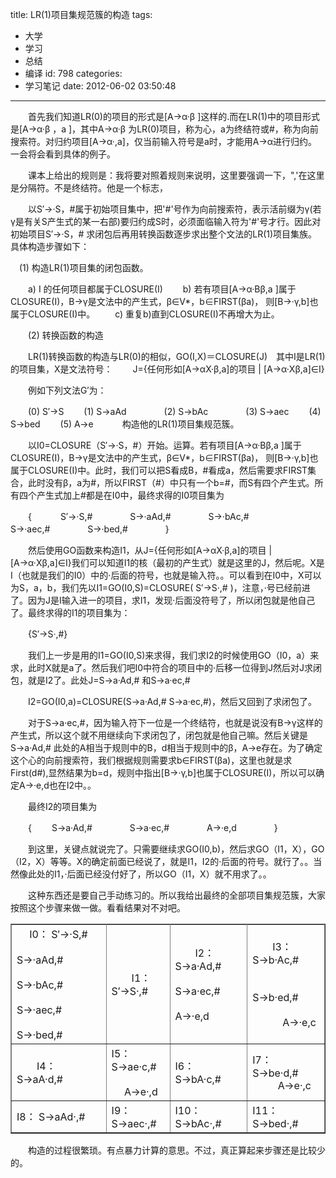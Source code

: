 title: LR(1)项目集规范簇的构造
tags:
  - 大学
  - 学习
  - 总结
  - 编译
id: 798
categories:
  - 学习笔记
date: 2012-06-02 03:50:48
---

　　首先我们知道LR(0)的项目的形式是[A→α·β ]这样的.而在LR(1)中的项目形式是[A→α·β ，a ]，其中A→α·β 为LR(0)项目，称为心，a为终结符或#，称为向前搜索符。对归约项目[A→α·,a]，仅当前输入符号是a时，才能用A→α进行归约。一会将会看到具体的例子。

　　课本上给出的规则是：我将要对照着规则来说明，这里要强调一下，",'在这里是分隔符。不是终结符。他是一个标志，

　　以S′→·S，#属于初始项目集中，把'#'号作为向前搜索符，表示活前缀为γ(若γ是有关S产生式的某一右部)要归约成S时，必须面临输入符为'#'号才行。因此对初始项目S′→·S，# 求闭包后再用转换函数逐步求出整个文法的LR(1)项目集族。具体构造步骤如下：

　(1) 构造LR(1)项目集的闭包函数。

　　a) I 的任何项目都属于CLOSURE(I)
　　b) 若有项目[A→α·Bβ,a ]属于CLOSURE(I)，B→γ是文法中的产生式，β∈V*，b∈FIRST(βa)， 则[B→·γ,b]也属于CLOSURE(I)中。
　　c) 重复b)直到CLOSURE(I)不再增大为止。

　　(2) 转换函数的构造

　　LR(1)转换函数的构造与LR(0)的相似，GO(I,X)＝CLOSURE(J)　其中I是LR(1)的项目集，X是文法符号：
　　J={任何形如[A→αX·β,a]的项目 | [A→α·Xβ,a]∈I}

　　例如下列文法G′为：

　　(0) S′→S
　　(1) S→aAd　　
　　(2) S→bAc　　
　　(3) S→aec
　　(4) S→bed
　　(5) A→e　
　　构造他的LR(1)项目集规范簇。

　　以I0=CLOSURE（S′→·S，#）开始。运算。若有项目[A→α·Bβ,a ]属于CLOSURE(I)，B→γ是文法中的产生式，β∈V*，b∈FIRST(βa)， 则[B→·γ,b]也属于CLOSURE(I)中。此时，我们可以把S看成B，#看成a，然后需要求FIRST集合，此时没有β，a为#，所以FIRST（#）中只有一个b=#，而S有四个产生式。所有四个产生式加上#都是在I0中，最终求得的I0项目集为

　　{　
　　S′→·S,#　　
　　S→·aAd,#　　
　　S→·bAc,#　　
　　S→·aec,#　　
　　S→·bed,#　　
　　}

　　然后使用GO函数来构造I1，从J={任何形如[A→αX·β,a]的项目 | [A→α·Xβ,a]∈I}我们可以知道I1的核（最初的产生式）就是这里的J，然后呢。X是I（也就是我们的I0）中的·后面的符号，也就是输入符。。可以看到在I0中，X可以为S，a，b，我们先以I1=GO(I0,S)=CLOSURE( S′→S·,# )，注意，·号已经前进了。因为J是I输入进一的项目，求I1，发现·后面没符号了，所以闭包就是他自己了。最终求得的I1的项目集为：

　　{S′→S·,#}

　　我们上一步是用的I1=GO(I0,S)来求得，我们求I2的时候使用GO（I0，a）来求，此时X就是a了。然后我们吧I0中符合的项目中的·后移一位得到J然后对J求闭包，就是I2了。此处J=S→a·Ad,# 和S→a·ec,#

　　I2=GO(I0,a)=CLOSURE(S→a·Ad,# S→a·ec,#)，然后又回到了求闭包了。

　　对于S→a·ec,#，因为输入符下一位是一个终结符，也就是说没有B→γ这样的产生式，所以这个就不用继续向下求闭包了，闭包就是他自己嘛。然后关键是S→a·Ad,# 此处的A相当于规则中的B，d相当于规则中的β，A→e存在。为了确定这个心的向前搜索符，我们根据规则需要求b∈FIRST(βa)，这里也就是求First(d#),显然结果为b=d，规则中指出[B→·γ,b]也属于CLOSURE(I)，所以可以确定A→·e,d也在I2中。。

　　最终I2的项目集为

　　{
　　S→a·Ad,#　　
　　S→a·ec,#　　
　　A→·e,d　　
　　}

　　到这里，关键点就说完了。只需要继续求GO(I0,b)，然后求GO（I1，X），GO（I2，X）等等。X的确定前面已经说了，就是I1，I2的·后面的符号。就行了。。当然像此处的I1，·后面已经没付好了，所以GO（I1，X）就不用求了。。

　　这种东西还是要自己手动练习的。所以我给出最终的全部项目集规范簇，大家按照这个步骤来做一做。看看结果对不对吧。
　　<table border="1px"  rules=all><tr><td>
　  I0： S′→·S,# 
　　　 　S→·aAd,# 
　　　 　S→·bAc,# 
　　　 　S→·aec,#
　　　 　S→·bed,#</td><td>
　　I1： S′→S·,#</td><td>
　　I2： S→a·Ad,#
　　　 　S→a·ec,# 
　　　 　A→·e,d</td><td>
　　I3： S→b·Ac,#
　 　　　S→b·ed,#
　 　　　A→·e,c</td><tr><td>
　　I4： S→aA·d,#</td><td>
   I5： S→ae·c,#
　 　    A→e·,d </td><td>
   I6： S→bA·c,# </td><td>
   I7： S→be·d,# 
　 　   A→e·,c </td></tr><tr><td>
   I8： S→aAd·,# </td><td>
   I9： S→aec·,# </td><td>
   I10：S→bAc·,# </td><td>
   I11：S→bed·,# </td></tr></table>

　　构造的过程很繁琐。有点暴力计算的意思。不过，真正算起来步骤还是比较少的。